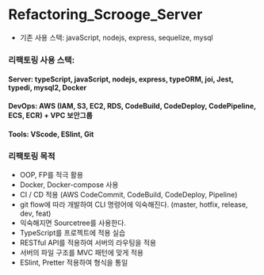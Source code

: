 # Refactoring_Scrooge_Server

-   기존 사용 스택: javaScript, nodejs, express, sequelize, mysql

### 리팩토링 사용 스택:

#### Server: typeScript, javaScript, nodejs, express, typeORM, joi, Jest, typedi, mysql2, Docker

#### DevOps: AWS (IAM, S3, EC2, RDS, CodeBuild, CodeDeploy, CodePipeline, ECS, ECR) + VPC 보안그룹

#### Tools: VScode, ESlint, Git

### 리팩토링 목적

-   OOP, FP를 적극 활용
-   Docker, Docker-compose 사용
-   CI / CD 적용 (AWS CodeCommit, CodeBuild, CodeDeploy, Pipeline)
-   git flow에 따라 개발하여 CLI 명령어에 익숙해진다. (master, hotfix, release, dev, feat)
-   익숙해지면 Sourcetree를 사용한다.
-   TypeScript를 프로젝트에 적용 실습
-   RESTful API를 적용하여 서버의 라우팅을 적용
-   서버의 파일 구조를 MVC 패턴에 맞게 적용
-   ESlint, Pretter 적용하여 형식을 통일

